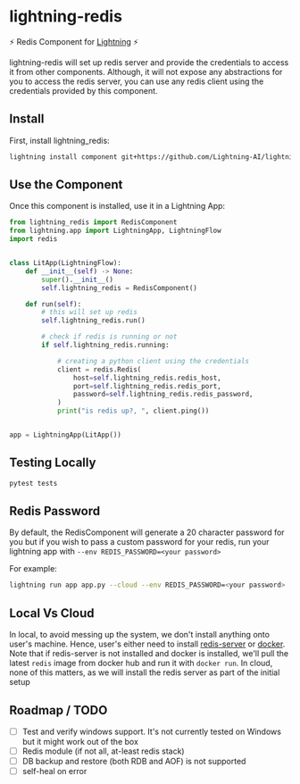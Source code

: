 # lightning-redis

⚡ Redis Component for [Lightning](lightning.ai) ⚡

lightning-redis will set up redis server and provide the credentials to access it
from other components. Although, it will not expose any abstractions for you to
access the redis server, you can use any redis client using the credentials provided
by this component.

## Install

First, install lightning_redis:

```bash
lightning install component git+https://github.com/Lightning-AI/lightning-redis.git@main
```

## Use the Component

Once this component is installed, use it in a Lightning App:

```python
from lightning_redis import RedisComponent
from lightning.app import LightningApp, LightningFlow
import redis


class LitApp(LightningFlow):
    def __init__(self) -> None:
        super().__init__()
        self.lightning_redis = RedisComponent()

    def run(self):
        # this will set up redis
        self.lightning_redis.run()

        # check if redis is running or not
        if self.lightning_redis.running:

            # creating a python client using the credentials
            client = redis.Redis(
                host=self.lightning_redis.redis_host,
                port=self.lightning_redis.redis_port,
                password=self.lightning_redis.redis_password,
            )
            print("is redis up?, ", client.ping())


app = LightningApp(LitApp())
```

## Testing Locally

```python
pytest tests
```

## Redis Password

By default, the RedisComponent will generate a 20 character password for you but if you wish to pass
a custom password for your redis, run your lightning app with `--env REDIS_PASSWORD=<your password>`

For example:

```bash
lightning run app app.py --cloud --env REDIS_PASSWORD=<your password>
```

## Local Vs Cloud

In local, to avoid messing up the system, we don't install anything onto user's machine. Hence, user's either need to
install [redis-server](https://redis.io/docs/getting-started/installation/) or
[docker](https://docs.docker.com/engine/install/). Note that if redis-server is not installed and docker is installed,
we'll pull the latest `redis` image from docker hub and run it with `docker run`.
In cloud, none of this matters, as we will install the redis server as part of the initial setup

## Roadmap / TODO

- [ ] Test and verify windows support. It's not currently tested on Windows but it might work out of the box
- [ ] Redis module (if not all, at-least redis stack)
- [ ] DB backup and restore (both RDB and AOF) is not supported
- [ ] self-heal on error
